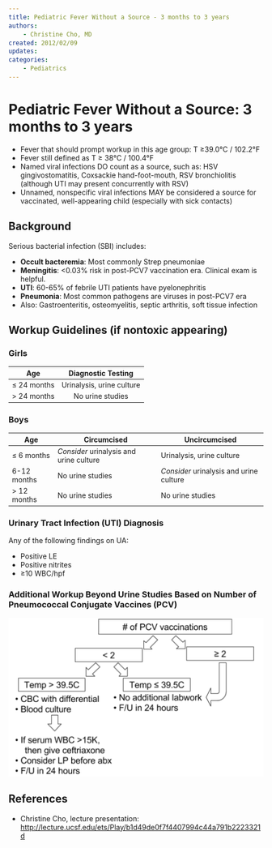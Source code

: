 ```yaml
---
title: Pediatric Fever Without a Source - 3 months to 3 years
authors:
    - Christine Cho, MD
created: 2012/02/09
updates:
categories:
    - Pediatrics
---
```


# Pediatric Fever Without a Source: 3 months to 3 years

- Fever that should prompt workup in this age group: T &ge;39.0&deg;C / 102.2&deg;F
- Fever still defined as T &ge; 38&deg;C / 100.4&deg;F
- Named viral infections DO count as a source, such as: HSV gingivostomatitis, Coxsackie hand-foot-mouth, RSV bronchiolitis (although UTI may present concurrently with RSV)
- Unnamed, nonspecific viral infections MAY be considered a source for vaccinated, well-appearing child (especially with sick contacts)

## Background

Serious bacterial infection (SBI) includes:

- **Occult bacteremia**: Most commonly Strep pneumoniae
- **Meningitis**: &lt;0.03% risk in post-PCV7 vaccination era. Clinical exam is helpful.
- **UTI**: 60-65% of febrile UTI patients have pyelonephritis
- **Pneumonia**: Most common pathogens are viruses in post-PCV7 era
- Also: Gastroenteritis, osteomyelitis, septic arthritis, soft tissue infection

## Workup Guidelines (if nontoxic appearing)

### Girls

| Age                 | Diagnostic Testing                |
| :-----------------: | :-------------------------------: |
| ≤ 24 months         | Urinalysis, urine culture         |
| > 24 months         | No urine studies                  |

### Boys

| Age            | Circumcised                             | Uncircumcised                           |
| -------------- | --------------------------------------- | --------------------------------------- |
| &le; 6 months  | _Consider_ urinalysis and urine culture | Urinalysis, urine culture               |
| 6-12 months    | No urine studies                        | _Consider_ urinalysis and urine culture |
| &gt; 12 months | No urine studies                        | No urine studies                        |

### Urinary Tract Infection (UTI) Diagnosis

Any of the following findings on UA:

- Positive LE
- Positive nitrites
- ≥10 WBC/hpf

### Additional Workup Beyond Urine Studies Based on Number of Pneumococcal Conjugate Vaccines (PCV)

![Workup relative to number of pneumococcal conjugate vaccines](image-1.png)

## References

- Christine Cho, lecture presentation: <http://lecture.ucsf.edu/ets/Play/b1d49de0f7f4407994c44a791b2223321d>
